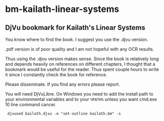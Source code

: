# bm-kailath-linear-systems
## DjVu bookmark for Kailath's Linear Systems 
You know where to find the book. I suggest you use the .djvu version.

.pdf version is of poor quality and I am not hopeful with any OCR results.

Thus using the .djvu version makes sense. Since the book is relatively long and depends heavily on references on different chapters, I thought that a bookmark would be useful for the reader. Thus spent couple hours to write it since I constantly check the book for reference.

Please disseminate. If you find any errors please report.

You will need DjVuLibre. On Windows you need to add the install path to your environmental variables and to your `%PATH%` unless you want cmd.exe 10 line command cancer.
```
 djvused kailath.djvu -e "set-outline kailath.bm" -s
```
